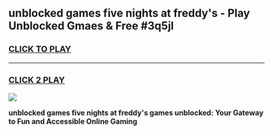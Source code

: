 
## unblocked games five nights at freddy's - Play Unblocked Gmaes & Free #3q5jl
<h3>
<a href="https://premium.freeplayer.one?title=unblocked_games_five_nights_at_freddy's&ref=03M">CLICK TO PLAY</a></h3>
<hr>

<h3>
<a href="https://premium.freeplayer.one?title=unblocked_games_five_nights_at_freddy's&ref=03M">CLICK 2 PLAY</a>
  
</h3>

<a href="https://premium.freeplayer.one?title=unblocked_games_five_nights_at_freddy's&ref=03M"><img src="https://clearcache.store/games.png"></a>


**unblocked games five nights at freddy's games unblocked: Your Gateway to Fun and Accessible Online Gaming**
